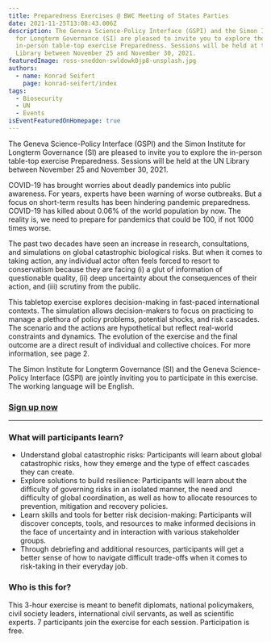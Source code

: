 ```yaml
---
title: Preparedness Exercises @ BWC Meeting of States Parties
date: 2021-11-25T13:08:43.006Z
description: The Geneva Science-Policy Interface (GSPI) and the Simon Institute
  for Longterm Governance (SI) are pleased to invite you to explore the
  in-person table-top exercise Preparedness. Sessions will be held at the UN
  Library between November 25 and November 30, 2021.
featuredImage: ross-sneddon-swldowk0jp8-unsplash.jpg
authors:
  - name: Konrad Seifert
    page: konrad-seifert/index
tags:
  - Biosecurity
  - UN
  - Events
isEventFeaturedOnHomepage: true
---
```

The Geneva Science-Policy Interface (GSPI) and the Simon Institute for Longterm Governance (SI) are pleased to invite you to explore the in-person table-top exercise Preparedness. Sessions will be held at the UN Library between November 25 and November 30, 2021.

COVID-19 has brought worries about deadly pandemics into public awareness. For years, experts have been warning of worse outbreaks. But a focus on short-term results has been hindering pandemic preparedness. COVID-19 has killed about 0.06% of the world population by now. The reality is, we need to prepare for pandemics that could be 100, if not 1000 times worse.

The past two decades have seen an increase in research, consultations, and simulations on global catastrophic biological risks. But when it comes to taking action, any individual actor often feels forced to resort to conservatism because they are facing (i) a glut of information of questionable quality, (ii) deep uncertainty about the consequences of their action, and (iii) scrutiny from the public.

This tabletop exercise explores decision-making in fast-paced international contexts. The simulation allows decision-makers to focus on practicing to manage a plethora of policy problems, potential shocks, and risk cascades. The scenario and the actions are hypothetical but reflect real-world constraints and dynamics. The evolution of the exercise and the final outcome are a direct result of individual and collective choices. For more information, see page 2.

The Simon Institute for Longterm Governance (SI) and the Geneva Science-Policy Interface (GSPI) are jointly inviting you to participate in this exercise. The working language will be English.

### **[Sign up now](https://forms.gle/Lt3gsPRiYBMiXiQM6)**

- - -

### What will participants learn?

* Understand global catastrophic risks: Participants will learn about global catastrophic risks, how they emerge and the type of effect cascades they can create.
* Explore solutions to build resilience: Participants will learn about the difficulty of governing risks in an isolated manner, the need and difficulty of global coordination, as well as how to allocate resources to prevention, mitigation and recovery policies.
* Learn skills and tools for better risk decision-making: Participants will discover concepts, tools, and resources to make informed decisions in the face of uncertainty and in interaction with various stakeholder groups.
* Through debriefing and additional resources, participants will get a better sense of how to navigate difficult trade-offs when it comes to risk-taking in their everyday job.

### Who is this for?

This 3-hour exercise is meant to benefit diplomats, national policymakers, civil society leaders, international civil servants, as well as scientific experts. 7 participants join the exercise for each session. Participation is free.